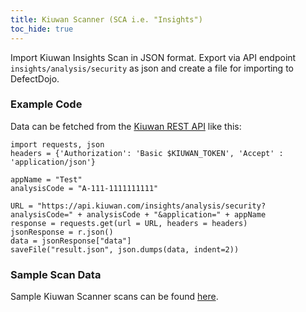```yaml
---
title: Kiuwan Scanner (SCA i.e. "Insights")
toc_hide: true
---
```

Import Kiuwan Insights Scan in JSON format. Export via API endpoint `insights/analysis/security` as json and create a file for importing to DefectDojo.

### Example Code

Data can be fetched from the [Kiuwan REST API](https://static.kiuwan.com/rest-api/kiuwan-rest-api.html) like this:

```
import requests, json
headers = {'Authorization': 'Basic $KIUWAN_TOKEN', 'Accept' : 'application/json'}

appName = "Test"
analysisCode = "A-111-1111111111"

URL = "https://api.kiuwan.com/insights/analysis/security?analysisCode=" + analysisCode + "&application=" + appName
response = requests.get(url = URL, headers = headers)
jsonResponse = r.json()
data = jsonResponse["data"]
saveFile("result.json", json.dumps(data, indent=2))
```

### Sample Scan Data
Sample Kiuwan Scanner scans can be found [here](https://github.com/DefectDojo/django-DefectDojo/tree/master/unittests/scans/kiuwan_sca).
